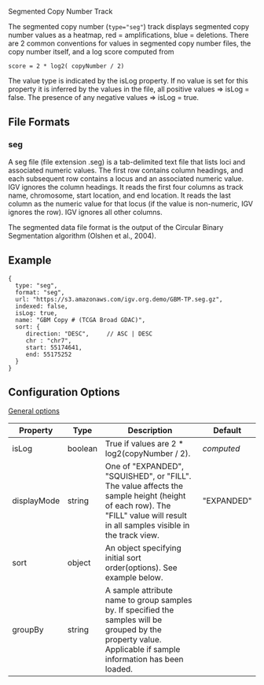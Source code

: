 <p class="page-title">Segmented Copy Number Track</p>

The segmented copy number (`type="seg"`) track displays segmented copy number values as a heatmap, 
red = amplifications, blue = deletions. There are 2 common conventions for values in segmented copy number
files,  the copy number itself, and a log score computed from

    score = 2 * log2( copyNumber / 2)

The value type is indicated by the isLog property.  If no value is set  for this property it is inferred by the values 
in the file, all positive values => isLog = false.  The presence of any negative values => isLog = true.

## File Formats

### seg

A seg file (file extension .seg) is a tab-delimited text file that lists loci and associated numeric values. 
The first row contains column headings, and each subsequent row contains a locus and an associated numeric value. 
IGV ignores the column headings. It reads the first four columns as track name, chromosome, start location, and end location. 
It reads the last column as the numeric value for that locus (if the value is non-numeric, IGV ignores the row). 
IGV ignores all other columns.

The segmented data file format is the output of the Circular Binary Segmentation algorithm (Olshen et al., 2004).

## Example

```
{
  type: "seg",
  format: "seg",
  url: "https://s3.amazonaws.com/igv.org.demo/GBM-TP.seg.gz",
  indexed: false,
  isLog: true,
  name: "GBM Copy # (TCGA Broad GDAC)",
  sort: {
     direction: "DESC",     // ASC | DESC
     chr : "chr7",
     start: 55174641,
     end: 55175252
  }
}

```

## Configuration Options

[General options](Tracks.md#options-for-all-track-types)

| Property    | Type    | Description                                                                                                                                                                  | Default    |
|-------------|---------|------------------------------------------------------------------------------------------------------------------------------------------------------------------------------|------------|
| isLog       | boolean | True if values are  2 * log2(copyNumber / 2).                                                                                                                                | _computed_ |
| displayMode | string  | One of "EXPANDED", "SQUISHED", or "FILL".  The value affects the sample height (height of each row).  The "FILL" value will result in all samples visible in the track view. | "EXPANDED" |
| sort        | object  | An object specifying initial sort order(options).  See example below.                                                                                                        |            |
| groupBy     | string  | A sample attribute name to group samples by.  If specified the samples will be grouped by the property value.  Applicable if sample information has been loaded.             |            |